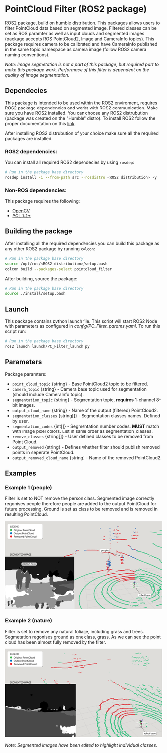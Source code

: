 # PointCloud Filter (ROS2 package)
ROS2 package, build on humble distribution. This packages allows users to filter PointCloud data based on segmented image. Filtered classes can be set as ROS paramter as well as input clouds and segmented images (package accepts ROS PointCloud2, Image and CameraInfo topics). This package requires camera to be calibrated and have CameraInfo published in the same topic namespace as camera image (follow ROS2 camera naming conventions).

_Note: Image segmetation is not a part of this package, but required part to make this package work. Performace of this filter is dependent on the quality of image segmentation._

## Dependecies

This package is intended to be used within the ROS2 enviroment, requires 
ROS2 package dependencies and works with ROS2 communication. Make sure you have ROS2 installed. You can choose any ROS2 distrubution (package was created on the "Humble" distro). To install ROS2 follow the proper documentation on this [link](https://docs.ros.org/en/humble/Installation.html "ROS2 install guide").


After installing ROS2 distrubution of your choice make sure all the required packages are installed.

### ROS2 dependencies:
You can install all required ROS2 dependecies by using `rosdep`:
```bash
# Run in the package base directory.
rosdep install -i --from-path src --rosdistro <ROS2 distribution> -y
```
### Non-ROS dependencies:
This package requires the following:
- [OpenCV](https://opencv.org/)
- [PCL 1.2+](https://pointclouds.org/)

## Building the package

After installing all the required dependencies you can build this package as any other ROS2 package by running `colcon`:
```bash
# Run in the package base directory.
source /opt/ros/<ROS2 distribution>/setup.bash
colcon build --packages-select pointcloud_filter
```

After building, source the package:
```bash
# Run in the package base directory.
source ./install/setup.bash
```

## Launch

This package contains python launch file. This script will start ROS2 Node with parameters as configured in _config/PC_Filter_params.yaml_. To run this script run:
```bash
# Run in the package base directory.
ros2 launch launch/PC_Filter_launch.py
```

## Parameters

Package paramters:
- `point_cloud_topic` {string} - Base PointCloud2 topic to be filtered.
- `camera_topic` {string} - Camera base topic used for segmentation (should include CameraInfo topic).
- `segmentation_topic` {string} - Segmentation topic, __requires__ 1-channel 8-bit images.
- `output_cloud_name` {string} - Name of the output (filtered) PointCloud2.
- `segmentation_classes` {string[]} - Segmentation classes names. Defined by user.
- `segmentation_codes` {int[]} - Segmentation number codes. __MUST__ match with image pixel colors. List in same order as segmentation_classes.
- `remove_classes` {string[]} - User defined classes to be removed from Point Cloud.
- `output_removed` {string} - Defines whether filter should publish removed points in seperate PointCloud.
- `output_removed_cloud_name` {string} - Name of the removed PointCloud2.

## Examples
### Example 1 (people)
Filter is set to NOT remove the person class. Segmented image correctly regonises people therefore people are added to the output PointCloud for future processing. Ground is set as class to be removed and is removed in resulting PointCloud.

![Filter_example1](./examples/example1_en.png)

### Example 2 (nature)
Filter is set to remove any natural foliage, including grass and trees. Segmetation regonises ground as one class, grass. As we can see the point cloud has been almost fully removed by the filter.

![Filter_example2](./examples/example2_en.png)

_Note: Segmented images have been edited to highlight individual classes._
